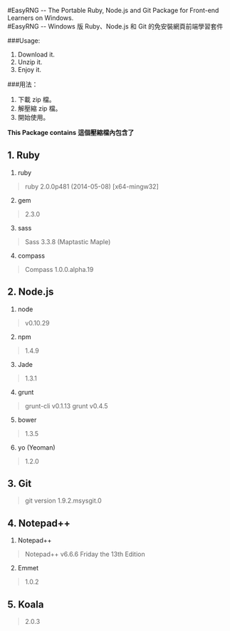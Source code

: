 #EasyRNG -- The Portable Ruby, Node.js and Git Package for Front-end Learners on Windows.  
#EasyRNG -- Windows 版 Ruby、Node.js 和 Git 的免安裝網頁前端學習套件

###Usage: 

1. Download it.
2. Unzip it.
3. Enjoy it.

###用法：


1. 下載 zip 檔。
2. 解壓縮 zip 檔。
3. 開始使用。

**This Package contains**
**這個壓縮檔內包含了**

## 1. Ruby
1. ruby
> ruby 2.0.0p481 (2014-05-08) [x64-mingw32]     

2. gem
> 2.3.0

3. sass
> Sass 3.3.8 (Maptastic Maple)

4. compass
> Compass 1.0.0.alpha.19




## 2. Node.js
1. node
> v0.10.29

2. npm
> 1.4.9

3. Jade  
> 1.3.1

4. grunt
> grunt-cli v0.1.13
> grunt v0.4.5

5. bower
> 1.3.5

6. yo (Yeoman)
> 1.2.0

## 3. Git
> git version 1.9.2.msysgit.0

## 4. Notepad++ 

1. Notepad++ 
> Notepad++ v6.6.6 Friday the 13th Edition

2. Emmet 
> 1.0.2

## 5. Koala
> 2.0.3
